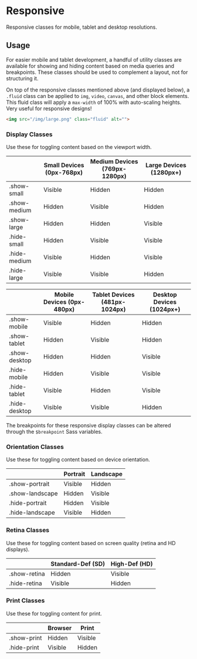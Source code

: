 # Responsive #

Responsive classes for mobile, tablet and desktop resolutions.

## Usage ##

For easier mobile and tablet development, a handful of utility classes are available
for showing and hiding content based on media queries and breakpoints.
These classes should be used to complement a layout, not for structuring it.

On top of the responsive classes mentioned above (and displayed below), a `.fluid`
class can be applied to `img`, `video`, `canvas`, and other block elements.
This fluid class will apply a `max-width` of 100% with auto-scaling heights.
Very useful for responsive designs!

```html
<img src="/img/large.png" class="fluid" alt="">
```

### Display Classes ###

Use these for toggling content based on the viewport width.

<table class="table is-striped data-table">
    <thead>
        <tr>
            <th> </th>
            <th>Small Devices (0px-768px)</th>
            <th>Medium Devices (769px-1280px)</th>
            <th>Large Devices (1280px+)</th>
        </tr>
    </thead>
    <tbody>
        <tr>
            <td>.show-small</td>
            <td class="is-success">Visible</td>
            <td>Hidden</td>
            <td>Hidden</td>
        </tr>
        <tr>
            <td>.show-medium</td>
            <td>Hidden</td>
            <td class="is-success">Visible</td>
            <td>Hidden</td>
        </tr>
        <tr>
            <td>.show-large</td>
            <td>Hidden</td>
            <td>Hidden</td>
            <td class="is-success">Visible</td>
        </tr>
        <tr>
            <td>.hide-small</td>
            <td>Hidden</td>
            <td class="is-success">Visible</td>
            <td class="is-success">Visible</td>
        </tr>
        <tr>
            <td>.hide-medium</td>
            <td class="is-success">Visible</td>
            <td>Hidden</td>
            <td class="is-success">Visible</td>
        </tr>
        <tr>
            <td>.hide-large</td>
            <td class="is-success">Visible</td>
            <td class="is-success">Visible</td>
            <td>Hidden</td>
        </tr>
    </tbody>
</table>

<table class="table is-striped data-table">
    <thead>
        <tr>
            <th> </th>
            <th>Mobile Devices (0px-480px)</th>
            <th>Tablet Devices (481px-1024px)</th>
            <th>Desktop Devices (1024px+)</th>
        </tr>
    </thead>
    <tbody>
        <tr>
            <td>.show-mobile</td>
            <td class="is-success">Visible</td>
            <td>Hidden</td>
            <td>Hidden</td>
        </tr>
        <tr>
            <td>.show-tablet</td>
            <td>Hidden</td>
            <td class="is-success">Visible</td>
            <td>Hidden</td>
        </tr>
        <tr>
            <td>.show-desktop</td>
            <td>Hidden</td>
            <td>Hidden</td>
            <td class="is-success">Visible</td>
        </tr>
        <tr>
            <td>.hide-mobile</td>
            <td>Hidden</td>
            <td class="is-success">Visible</td>
            <td class="is-success">Visible</td>
        </tr>
        <tr>
            <td>.hide-tablet</td>
            <td class="is-success">Visible</td>
            <td>Hidden</td>
            <td class="is-success">Visible</td>
        </tr>
        <tr>
            <td>.hide-desktop</td>
            <td class="is-success">Visible</td>
            <td class="is-success">Visible</td>
            <td>Hidden</td>
        </tr>
    </tbody>
</table>

<div class="notice is-info">
    The breakpoints for these responsive display classes
    can be altered through the <code>$breakpoint</code> Sass variables.
</div>

### Orientation Classes ###

Use these for toggling content based on device orientation.

<table class="table is-striped data-table">
    <thead>
        <tr>
            <th> </th>
            <th>Portrait</th>
            <th>Landscape</th>
        </tr>
    </thead>
    <tbody>
        <tr>
            <td>.show-portrait</td>
            <td class="is-success">Visible</td>
            <td>Hidden</td>
        </tr>
        <tr>
            <td>.show-landscape</td>
            <td>Hidden</td>
            <td class="is-success">Visible</td>
        </tr>
        <tr>
            <td>.hide-portrait</td>
            <td>Hidden</td>
            <td class="is-success">Visible</td>
        </tr>
        <tr>
            <td>.hide-landscape</td>
            <td class="is-success">Visible</td>
            <td>Hidden</td>
        </tr>
    </tbody>
</table>

### Retina Classes ###

Use these for toggling content based on screen quality (retina and HD displays).

<table class="table is-striped data-table">
    <thead>
        <tr>
            <th> </th>
            <th>Standard-Def (SD)</th>
            <th>High-Def (HD)</th>
        </tr>
    </thead>
    <tbody>
        <tr>
            <td>.show-retina</td>
            <td>Hidden</td>
            <td class="is-success">Visible</td>
        </tr>
        <tr>
            <td>.hide-retina</td>
            <td class="is-success">Visible</td>
            <td>Hidden</td>
        </tr>
    </tbody>
</table>

### Print Classes ###

Use these for toggling content for print.

<table class="table is-striped data-table">
    <thead>
        <tr>
            <th> </th>
            <th>Browser</th>
            <th>Print</th>
        </tr>
    </thead>
    <tbody>
        <tr>
            <td>.show-print</td>
            <td>Hidden</td>
            <td class="is-success">Visible</td>
        </tr>
        <tr>
            <td>.hide-print</td>
            <td class="is-success">Visible</td>
            <td>Hidden</td>
        </tr>
    </tbody>
</table>